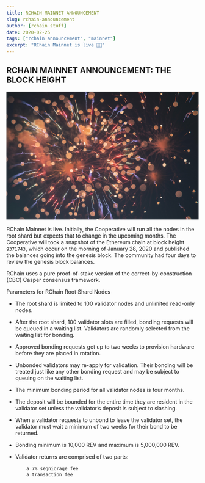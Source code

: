 ```yaml
---
title: RCHAIN MAINNET ANNOUNCEMENT
slug: rchain-announcement
author: [rchain stuff]
date: 2020-02-25
tags: ["rchain announcement", "mainnet"]
excerpt: "RChain Mainnet is live 🌟🎉"
---
```


## RCHAIN MAINNET ANNOUNCEMENT: THE BLOCK HEIGHT

![mainnet](./images/concert.jpg)

RChain Mainnet is live. Initially, the Cooperative will run all the nodes in the root shard but expects that to change in the upcoming months. The Cooperative will took a snapshot of the Ethereum chain at block height `9371743`, which occur on the morning of January 28, 2020 and published the balances going into the genesis block. The community had four days to review the genesis block balances.

RChain uses a pure proof-of-stake version of the correct-by-construction (CBC) Casper consensus framework.

Parameters for RChain Root Shard Nodes

- The root shard is limited to 100 validator nodes and unlimited read-only nodes.
- After the root shard, 100 validator slots are filled, bonding requests will be queued in a waiting list. Validators are randomly selected from the waiting list for bonding.
- Approved bonding requests get up to two weeks to provision hardware before they are placed in rotation.
- Unbonded validators may re-apply for validation. Their bonding will be treated just like any other bonding request and may be subject to queuing on the waiting list.
- The minimum bonding period for all validator nodes is four months.
- The deposit will be bounded for the entire time they are resident in the validator set unless the validator’s deposit is subject to slashing.
- When a validator requests to unbond to leave the validator set, the validator must wait a minimum of two weeks for their bond to be returned.
- Bonding minimum is 10,000 REV and maximum is 5,000,000 REV.
- Validator returns are comprised of two parts:

      	  a 7% segniorage fee
      	  a transaction fee
